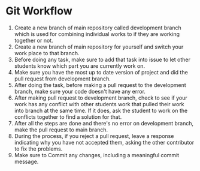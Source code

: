 # Git Workflow
1. Create a new branch of main repository called development branch which is used for combining individual works to if they are working together or not.
2. Create a new branch of main repository for yourself and switch your work place to that branch.
3. Before doing any task, make sure to add that task into issue to let other students know which part you are currently work on.
4. Make sure you have the most up to date version of project and did the pull request from development branch.
5. After doing the task, before making a pull request to the development branch, make sure your code doesn't have any error.
6. After making pull request to development branch, check to see if your work has any conflict with other students work that pulled their work into branch at the same time. If it does, ask the student to work on the conflicts together to find a solution for that.
7. After all the steps are done and there's no error on development branch, make the pull request to main branch.
8. During the process, if you reject a pull request, leave a response indicating why you have not accepted them, asking the other contributor to fix the problems.
9. Make sure to Commit any changes, including a meaningful commit message.
